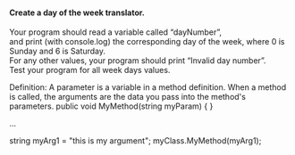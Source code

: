 #### Create a day of the week translator.</br>
Your program should read a variable called “dayNumber”, </br>
and print (with console.log) the corresponding day of the week, where 0 is Sunday and 6 is Saturday.</br>
For any other values, your program should print “Invalid day number”.</br>
Test your program for all week days values.


Definition:
A parameter is a variable in a method definition. When a method is called, the arguments are the data you pass into the method's parameters.
public void MyMethod(string myParam) { }

...

string myArg1 = "this is my argument";
myClass.MyMethod(myArg1);